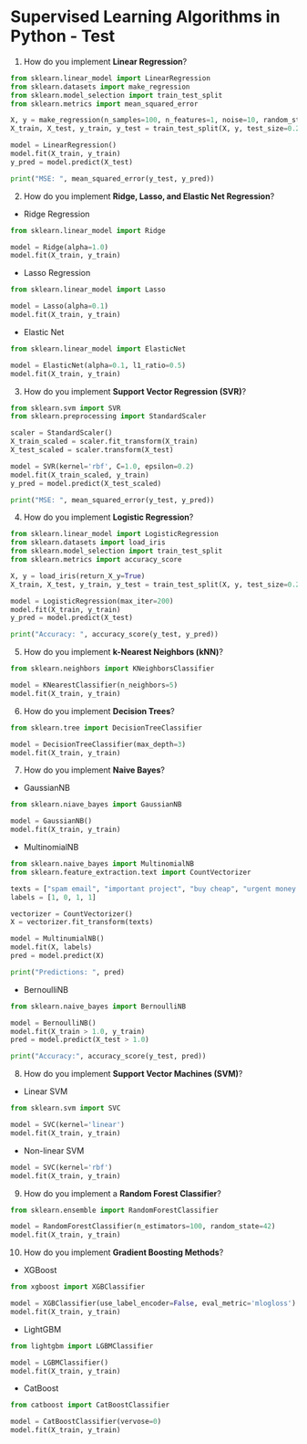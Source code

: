 # Supervised Learning Algorithms in Python - Test

1. How do you implement **Linear Regression**?
```python
from sklearn.linear_model import LinearRegression
from sklearn.datasets import make_regression
from sklearn.model_selection import train_test_split
from sklearn.metrics import mean_squared_error

X, y = make_regression(n_samples=100, n_features=1, noise=10, random_state=42)
X_train, X_test, y_train, y_test = train_test_split(X, y, test_size=0.2, random_state=42)

model = LinearRegression()
model.fit(X_train, y_train)
y_pred = model.predict(X_test)

print("MSE: ", mean_squared_error(y_test, y_pred))
```

2. How do you implement **Ridge, Lasso, and Elastic Net Regression**?
  
- Ridge Regression  
```python
from sklearn.linear_model import Ridge

model = Ridge(alpha=1.0)
model.fit(X_train, y_train)
```

- Lasso Regression  
```python
from sklearn.linear_model import Lasso

model = Lasso(alpha=0.1)
model.fit(X_train, y_train)
```

- Elastic Net  
```python
from sklearn.linear_model import ElasticNet

model = ElasticNet(alpha=0.1, l1_ratio=0.5)
model.fit(X_train, y_train)
```

3. How do you implement **Support Vector Regression (SVR)**?
```python
from sklearn.svm import SVR
from sklearn.preprocessing import StandardScaler

scaler = StandardScaler()
X_train_scaled = scaler.fit_transform(X_train)
X_test_scaled = scaler.transform(X_test)

model = SVR(kernel='rbf', C=1.0, epsilon=0.2)
model.fit(X_train_scaled, y_train)
y_pred = model.predict(X_test_scaled)

print("MSE: ", mean_squared_error(y_test, y_pred))
```

4. How do you implement **Logistic Regression**?
```python
from sklearn.linear_model import LogisticRegression
from sklearn.datasets import load_iris
from sklearn.model_selection import train_test_split
from sklearn.metrics import accuracy_score

X, y = load_iris(return_X_y=True)
X_train, X_test, y_train, y_test = train_test_split(X, y, test_size=0.2, random_state=42)

model = LogisticRegression(max_iter=200)
model.fit(X_train, y_train)
y_pred = model.predict(X_test)

print("Accuracy: ", accuracy_score(y_test, y_pred))
```

5. How do you implement **k-Nearest Neighbors (kNN)**?
```python
from sklearn.neighbors import KNeighborsClassifier

model = KNearestClassifier(n_neighbors=5)
model.fit(X_train, y_train)
```

6. How do you implement **Decision Trees**?
```python
from sklearn.tree import DecisionTreeClassifier

model = DecisionTreeClassifier(max_depth=3)
model.fit(X_train, y_train)
```

7. How do you implement **Naive Bayes**?
  
- GaussianNB  
```python
from sklearn.niave_bayes import GaussianNB

model = GaussianNB()
model.fit(X_train, y_train)
```

- MultinomialNB  
```python
from sklearn.naive_bayes import MultinomialNB
from sklearn.feature_extraction.text import CountVectorizer

texts = ["spam email", "important project", "buy cheap", "urgent money offer"]
labels = [1, 0, 1, 1]

vectorizer = CountVectorizer()
X = vectorizer.fit_transform(texts)

model = MultinumialNB()
model.fit(X, labels)
pred = model.predict(X)

print("Predictions: ", pred)
```

- BernoulliNB  
```python
from sklearn.naive_bayes import BernoulliNB

model = BernoulliNB()
model.fit(X_train > 1.0, y_train)
pred = model.predict(X_test > 1.0)

print("Accuracy:", accuracy_score(y_test, pred))
```

8. How do you implement **Support Vector Machines (SVM)**?
  
- Linear SVM  
```python
from sklearn.svm import SVC

model = SVC(kernel='linear')
model.fit(X_train, y_train)
```

- Non-linear SVM  
```python
model = SVC(kernel='rbf')
model.fit(X_train, y_train)
```

9. How do you implement a **Random Forest Classifier**?
```python
from sklearn.ensemble import RandomForestClassifier

model = RandomForestClassifier(n_estimators=100, random_state=42)
model.fit(X_train, y_train)
```

10. How do you implement **Gradient Boosting Methods**?
  
- XGBoost  
```python
from xgboost import XGBClassifier

model = XGBClassifier(use_label_encoder=False, eval_metric='mlogloss')
model.fit(X_train, y_train)
```

- LightGBM  
```python
from lightgbm import LGBMClassifier

model = LGBMClassifier()
model.fit(X_train, y_train)
```

- CatBoost  
```python
from catboost import CatBoostClassifier

model = CatBoostClassifier(vervose=0)
model.fit(X_train, y_train)
```
